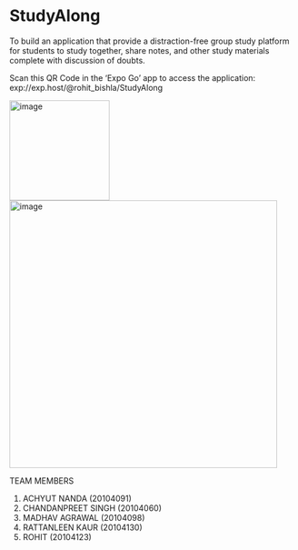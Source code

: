 # StudyAlong
To build an application that provide a distraction-free group study platform for students to study together, share notes, and other study materials complete with discussion of doubts.

Scan this QR Code in the ‘Expo Go’ app to access the application:
exp://exp.host/@rohit_bishla/StudyAlong

<img width="176" alt="image" src="https://user-images.githubusercontent.com/77221475/169787016-c9c4f47e-7448-4c2b-8a25-87f89dd9119e.png">

<img width="471" alt="image" src="https://user-images.githubusercontent.com/77221475/169787424-0f922a57-f0f7-4d88-8ddb-d85f452a5c45.png">

TEAM MEMBERS
1. ACHYUT NANDA (20104091)
2. CHANDANPREET SINGH (20104060)
3. MADHAV AGRAWAL (20104098)
4. RATTANLEEN KAUR (20104130)
5. ROHIT (20104123)
